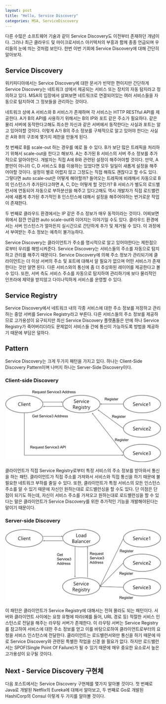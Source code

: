 ```yaml
---
layout: post
title: "Hello, Service Discovery"
categories: MSA, ServiceDiscovery
---
```


다른 수많은 소프트웨어 기술과 같이 Service Discovery도 이전부터 존재하던 개념이다. 그러나 최근 클라우드 및 마이크로서비스 아키텍처의 부흥과 함께 종종 언급되며 우리들의 눈에 띄는 것처럼 보인다. 한번 이번 기회에 Service Discovery에 대해 간단히 알아보자.


## Service Discovery

위키피디아에서는 Service Discovery에 대한 문서가 빈약한 편이지만 간단하게 Service Discovery는 네트워크 상에서 제공되는 서비스 또는 장치의 자동 탐지라고 정의하고 있다. MSA의 입장에서 살펴보면 네트워크로 연결되어있는 여러 서비스들을 자동으로 탐지하여 그 정보들을 관리하는 것이다. 

네트워크 상에 A 서비스와 B 서비스가 존재하며 각 서비스는 HTTP RESTful API를 제공한다. A가 B의 API를 사용하기 위해서는 B의 IP와 포트 같은 주소가 필요하다. 같은 물리 서버에 동작한다고해도 최소한 자신과 같은 서버에서 동작한다는 사실과 포트는 알고 있어야할 것이다. 이렇게 A가 B의 주소 정보를 구체적으로 알고 있어야 한다는 사실은 A와 B의 구조에 몇가지 제한을 만들게 된다.

첫 번째로 B를 scale-out 하는 경우를 예로 들 수 있다. B가 보단 많은 트레픽을 처리하기 위해서 scale-out을 한다고 해보자. A는 추가된 B 서비스의 서버 주소 정보를 추가적으로 알아야한다. 개발자는 직접 A에 B와 관련된 설정이 해주어야할 것이다. 만약, A 뿐만이 아니라 C, D 서비스도 B를 이용하는 있었다면 모두 일일이 새롭게 설정을 해주어야할 것이다. 설정이 별로 어렵지 않고 그정도는 직접 해줘도 괜찮다고 할 수도 있다. 그렇다면 auto scale-out은 어떻게 해야할까? 들어오는 트레픽에 비례해서 자동으로 B의 인스턴스가 추가된다고하면 A, C, D는 어떻게 할 것인가? B 서비스가 별도의 로드밸런서에 연동되어 자동으로 부하분산을 해주고 있다고해도 역시 개발자가 직접 로드밸런서에 새롭게 추가된 추가적인 B 인스턴스에 대해서 설정을 해주어야하는 번거로운 작업이 존재한다.

두 번째로 클라우드 환경에서는 IP 같은 주소 정보가 매우 동적이라는 것이다. 어찌보면 위에서 잠깐 언급한 auto scale-out와 이어지는 이야기일 수도 있다. 클라우드 환경에서는 서버 인스턴스가 얼마든지 실시간으로 간단하게 추가 및 제거될 수 있다. 이 과정에서 부여받는 주소 정보는 예측이 불가능하다.

Service Discovery는 클라이언트가 주소를 명시적으로 알고 있어야한다는 제한점으로부터 우리를 해방시켜준다. Service Discovery는 서비스들의 주소를 자동으로 탐지하고 관리를 해주기 때문이다. Service Discovery에 의해 주소 정보가 관리되기에 클라이언트는 더 이상 서버의 주소 및 포트에 대해서 알 필요가 없으며 어떤 서비스가 존재한다는 것만 알면 된다. 다른 서비스와의 통신에 좀 더 추상화된 레이어를 제공한다고 볼 수 있다. 또한, 서버 측도 서비스 주소를 자동으로 탐지하여 관리하기에 보다 물리적인 인프라에 제약을 받지않고 다이나믹하게 서비스를 운영할 수 있다.


## Service Registry

Service Discovery에서 네트워크 내의 각종 서비스에 대한 주소 정보를 저장하고 관리하는 중앙 서버를 Service Registry라고 부른다. 다른 서비스들의 주소 정보를 제공하므로 고가용성이 요구되지만 최신 Service Discovery 플랫폼들은 만에 하나 Service Registry가 죽어버리더라도 문제없이 서비스들 간에 통신이 가능하도록 방법을 제공하기 때문에 부담은 덜하다.


## Pattern

Service Discovery는 크게 두가지 패턴을 가지고 있다. 하나는  Client-Side Discovery Pattern이며 나머지 하나는 Server-Side Discovery이다.


### Client-side Discovery

<img class="img-full" alt="Client-side Discovery" src="/img/180724/client-side_service-discovery.png">

클라이언트가 직접 Service Registry로부터 특정 서비스의 주소 정보를 받아와서 통신을 하는 패턴.
클라이언트가 직접 주소를 가져와서 서비스와 직접 통신을 하기 때문에 불필요한 네트워크 부하를 줄일 수 있다. 또한, 클라이언트가 특정 서비스의 모든 인스턴스 주소를 알 수 있기 때문에 자신인 원하는대로 로드밸런싱을 할 수도 있다. 
단 이점은 단점이 되기도 하는데, 자신이 서비스 주소를 가져오고 원하는대로 로드밸런싱을 할 수 있다는 말은 클라이언트가 Service Discovery를 위한 추가적인 기능을 개발해야된다는 말이기 때문이다.


### Server-side Discovery

<img class="img-full" alt="Server-side Discovery" src="/img/180724/server-side_service-discovery.png">

이 패턴은 클라이언트가 Service Registry에 대해서는 전혀 몰라도 되는 패턴이다. 서버와 클라이언트 사이에는 요청 유형에 따라(예를 들어, URL 경로 등) 적절한 서비스 인스턴스로 전달을 해주는 라우팅 서버가 존재한다. 이 라우팅 서버는 Service Registry를 참고하여 서비스에 대한 주소 정보를 얻고 이를 바탕으로하여 클라이언트로부터의 요청을 서비스 인스턴스에 전달한다. 클라이언트는 로드밸런서와만 통신을 하기 때문에 따로 Service Discovery와 관련된 특별한 작업을 신경 쓸 필요가 없다. 하지만 로드밸런서는 SPOF(Single Point Of Failure)가 될 수 있기 때문에 매우 중요한 요소로서 높은 고가용성이 요구될 것이다.


## Next - Service Discovery 구현체

다음 포스트에서는 Service Discovery 구현체를 몇가지 알아볼 것이다. 첫 번째로  Java로 개발된 Netflix의 Eureka에 대해서 알아보고, 두 번째로 Go로 개발된 HashiCorp의 Consul 이렇게 두 가지를 알아볼 것이다.